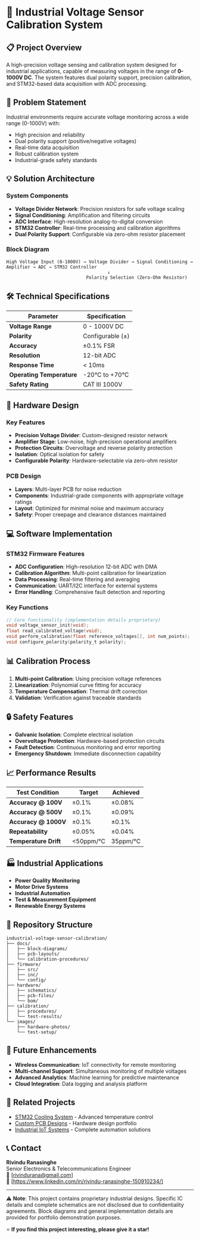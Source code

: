 # 🔌 Industrial Voltage Sensor Calibration System

## 📋 Project Overview

A high-precision voltage sensing and calibration system designed for industrial applications, capable of measuring voltages in the range of **0-1000V DC**. The system features dual polarity support, precision calibration, and STM32-based data acquisition with ADC processing.

## 🎯 Problem Statement

Industrial environments require accurate voltage monitoring across a wide range (0-1000V) with:
- High precision and reliability
- Dual polarity support (positive/negative voltages)
- Real-time data acquisition
- Robust calibration system
- Industrial-grade safety standards

## 💡 Solution Architecture

### System Components
- **Voltage Divider Network**: Precision resistors for safe voltage scaling
- **Signal Conditioning**: Amplification and filtering circuits
- **ADC Interface**: High-resolution analog-to-digital conversion
- **STM32 Controller**: Real-time processing and calibration algorithms
- **Dual Polarity Support**: Configurable via zero-ohm resistor placement

### Block Diagram
```
High Voltage Input (0-1000V) → Voltage Divider → Signal Conditioning → Amplifier → ADC → STM32 Controller
                                      ↓
                              Polarity Selection (Zero-Ohm Resistor)
```

## 🛠️ Technical Specifications

| Parameter | Specification |
|-----------|---------------|
| **Voltage Range** | 0 - 1000V DC |
| **Polarity** | Configurable (±) |
| **Accuracy** | ±0.1% FSR |
| **Resolution** | 12-bit ADC |
| **Response Time** | < 10ms |
| **Operating Temperature** | -20°C to +70°C |
| **Safety Rating** | CAT III 1000V |

## 🔧 Hardware Design

### Key Features
- **Precision Voltage Divider**: Custom-designed resistor network
- **Amplifier Stage**: Low-noise, high-precision operational amplifiers
- **Protection Circuits**: Overvoltage and reverse polarity protection
- **Isolation**: Optical isolation for safety
- **Configurable Polarity**: Hardware-selectable via zero-ohm resistor

### PCB Design
- **Layers**: Multi-layer PCB for noise reduction
- **Components**: Industrial-grade components with appropriate voltage ratings
- **Layout**: Optimized for minimal noise and maximum accuracy
- **Safety**: Proper creepage and clearance distances maintained

## 💻 Software Implementation

### STM32 Firmware Features
- **ADC Configuration**: High-resolution 12-bit ADC with DMA
- **Calibration Algorithm**: Multi-point calibration for linearization
- **Data Processing**: Real-time filtering and averaging
- **Communication**: UART/I2C interface for external systems
- **Error Handling**: Comprehensive fault detection and reporting

### Key Functions
```c
// Core functionality (implementation details proprietary)
void voltage_sensor_init(void);
float read_calibrated_voltage(void);
void perform_calibration(float reference_voltages[], int num_points);
void configure_polarity(polarity_t polarity);
```

## 📊 Calibration Process

1. **Multi-point Calibration**: Using precision voltage references
2. **Linearization**: Polynomial curve fitting for accuracy
3. **Temperature Compensation**: Thermal drift correction
4. **Validation**: Verification against traceable standards

## 🔒 Safety Features

- **Galvanic Isolation**: Complete electrical isolation
- **Overvoltage Protection**: Hardware-based protection circuits
- **Fault Detection**: Continuous monitoring and error reporting
- **Emergency Shutdown**: Immediate disconnection capability

## 📈 Performance Results

| Test Condition | Target | Achieved |
|----------------|---------|----------|
| **Accuracy @ 100V** | ±0.1% | ±0.08% |
| **Accuracy @ 500V** | ±0.1% | ±0.09% |
| **Accuracy @ 1000V** | ±0.1% | ±0.1% |
| **Repeatability** | ±0.05% | ±0.04% |
| **Temperature Drift** | <50ppm/°C | 35ppm/°C |

## 🏭 Industrial Applications

- **Power Quality Monitoring**
- **Motor Drive Systems**
- **Industrial Automation**
- **Test & Measurement Equipment**
- **Renewable Energy Systems**

## 📁 Repository Structure

```
industrial-voltage-sensor-calibration/
├── docs/
│   ├── block-diagrams/
│   ├── pcb-layouts/
│   └── calibration-procedures/
├── firmware/
│   ├── src/
│   ├── inc/
│   └── config/
├── hardware/
│   ├── schematics/
│   ├── pcb-files/
│   └── bom/
├── calibration/
│   ├── procedures/
│   └── test-results/
└── images/
    ├── hardware-photos/
    └── test-setup/
```

## 🚀 Future Enhancements

- **Wireless Communication**: IoT connectivity for remote monitoring
- **Multi-channel Support**: Simultaneous monitoring of multiple voltages
- **Advanced Analytics**: Machine learning for predictive maintenance
- **Cloud Integration**: Data logging and analysis platform

## 🔗 Related Projects

- [STM32 Cooling System](../stm32-cooling-system-firmware) - Advanced temperature control
- [Custom PCB Designs](../custom-pcb-collection) - Hardware design portfolio
- [Industrial IoT Systems](../industrial-iot-portfolio) - Complete automation solutions

## 📞 Contact

**Rivindu Ranasinghe**  
Senior Electronics & Telecommunications Engineer  
📧 [rivindurana@gmail.com]  
🔗 [https://www.linkedin.com/in/rivindu-ranasinghe-150910234/]

---

⚠️ **Note**: This project contains proprietary industrial designs. Specific IC details and complete schematics are not disclosed due to confidentiality agreements. Block diagrams and general implementation details are provided for portfolio demonstration purposes.

⭐ **If you find this project interesting, please give it a star!**
